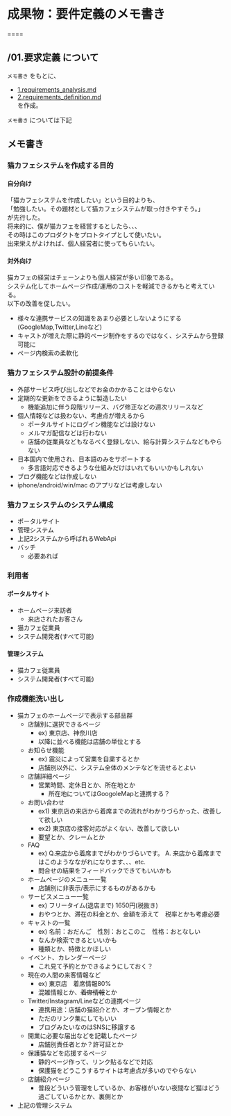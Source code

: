 # 成果物：要件定義のメモ書き
====

## /01.要求定義 について
`メモ書き` をもとに、
+ [1.requirements_analysis.md](1.requirements_analysis.md)  
+ [2.requirements_definition.md](2.requirements_definition.md)  
を作成。  

`メモ書き` については下記

## メモ書き

### 猫カフェシステムを作成する目的

#### 自分向け
「猫カフェシステムを作成したい」という目的よりも、  
「勉強したい。その題材として猫カフェシステムが取っ付きやすそう。」  
が先行した。  
将来的に、僕が猫カフェを経営するとしたら、、、  
その時はこのプロダクトをプロトタイプとして使いたい。  
出来栄えがよければ、個人経営者に使ってもらいたい。  

#### 対外向け
猫カフェの経営はチェーンよりも個人経営が多い印象である。  
システム化してホームページ作成/運用のコストを軽減できるかもと考えている。  
以下の改善を促したい。  
+ 様々な連携サービスの知識をあまり必要としないようにする(GoogleMap,Twitter,Lineなど)
+ キャストが増えた際に静的ページ制作をするのではなく、システムから登録可能に
+ ページ内検索の柔軟化

### 猫カフェシステム設計の前提条件
+ 外部サービス呼び出しなどでお金のかかることはやらない
+ 定期的な更新をできるように製造したい
  + 機能追加に伴う段階リリース、バグ修正などの週次リリースなど
+ 個人情報などは扱わない、考慮点が増えるから
  + ポータルサイトにログイン機能などは設けない
  + メルマガ配信などは行わない
  + 店舗の従業員などもなるべく登録しない、給与計算システムなどもやらない
+ 日本国内で使用され、日本語のみをサポートする
  + 多言語対応できるような仕組みだけはいれてもいいかもしれない
+ ブログ機能などは作成しない
+ iphone/android/win/mac のアプリなどは考慮しない

### 猫カフェシステムのシステム構成
+ ポータルサイト
+ 管理システム
+ 上記2システムから呼ばれるWebApi
+ バッチ
  + 必要あれば

### 利用者

#### ポータルサイト

+ ホームページ来訪者
  + 来店されたお客さん
+ 猫カフェ従業員
+ システム開発者(すべて可能)

#### 管理システム

+ 猫カフェ従業員
+ システム開発者(すべて可能)

### 作成機能洗い出し
+ 猫カフェのホームページで表示する部品群
  + 店舗別に選択できるページ
    + ex) 東京店、神奈川店
    + 以降に並べる機能は店舗の単位とする
  + お知らせ機能
    + ex) 震災によって営業を自粛するとか
    + 店舗別以外に、システム全体のメンテなどを流せるとよい
  + 店舗詳細ページ
    + 営業時間、定休日とか、所在地とか
      + 所在地についてはGoogoleMapと連携する？
  + お問い合わせ
    + ex1) 東京店の来店から着席までの流れがわかりづらかった、改善して欲しい 
    + ex2) 東京店の接客対応がよくない、改善して欲しい
    + 要望とか、クレームとか
  + FAQ
    + ex) Q.来店から着席までがわかりづらいです。 A. 来店から着席まではこのようなながれになります、、、etc. 
    + 問合せの結果をフィードバックできてもいいかも
  + ホームページのメニュー一覧
    + 店舗別に非表示/表示にするものがあるかも  
  + サービスメニュー一覧
    + ex) フリータイム(退店まで) 1650円(税抜き)  
    + おやつとか、滞在の料金とか、金額を添えて　税率とかも考慮必要
  + キャストの一覧
    + ex) 名前：おだんご　性別：おとこのこ　性格：おとなしい　  
    + なんか検索できるといいかも
    + 種類とか、特徴とかほしい
  + イベント、カレンダーページ
    + これ見て予約とかできるようにしておく？
  + 現在の人間の来客情報など
    + ex) 東京店　着席情報80%
    + 混雑情報とか、~~着席情報~~とか
  + Twitter/Instagram/Lineなどの連携ページ
    + 連携用途：店舗の猫紹介とか、オープン情報とか
    + ただのリンク集にしてもいい
    + ブログみたいなのはSNSに移譲する
  + 開業に必要な届出などを記載したページ
    + 店舗別責任者とか？許可証とか
  + 保護猫などを応援するページ
    + 静的ページ作って、リンク貼るなどで対応
    + 保護猫をどうこうするサイトは考慮点が多いのでやらない  
  + 店舗紹介ページ
    + 普段どういう管理をしているか、お客様がいない夜間など猫はどう過ごしているかとか、裏側とか
+ 上記の管理システム
